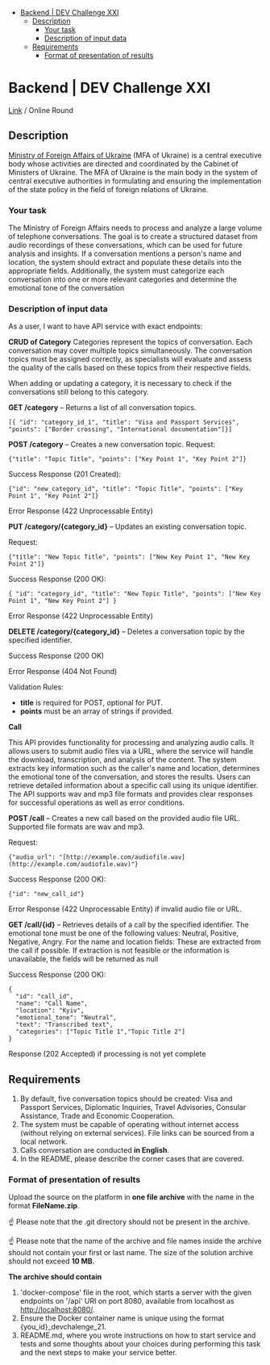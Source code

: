 - [Backend | DEV Challenge XXI](#backend--dev-challenge-xxi)
  - [Description](#description)
    - [Your task](#your-task)
    - [Description of input data](#description-of-input-data)
  - [Requirements](#requirements)
    - [Format of presentation of results](#format-of-presentation-of-results)

# Backend | DEV Challenge XXI

[Link](https://app.devchallenge.it/challenges/backend-dev-challenge-xxi)  / Online Round

## Description

[Ministry of Foreign Affairs of Ukraine](https://mfa.gov.ua/en)  (MFA of Ukraine) is a central executive body whose
activities are directed and coordinated by the Cabinet of Ministers of Ukraine. The MFA of Ukraine is the main body in
the system of central executive authorities in formulating and ensuring the implementation of the state policy in the
field of foreign relations of Ukraine.

### Your task

The Ministry of Foreign Affairs needs to process and analyze a large volume of telephone conversations. The goal is to
create a structured dataset from audio recordings of these conversations, which can be used for future analysis and
insights. If a conversation mentions a person's name and location, the system should extract and populate these details
into the appropriate fields. Additionally, the system must categorize each conversation into one or more relevant
categories and determine the emotional tone of the conversation

### Description of input data

As a user, I want to have API service with exact endpoints:

**CRUD of Category**
Categories represent the topics of conversation. Each conversation may cover multiple topics simultaneously. The
conversation topics must be assigned correctly, as specialists will evaluate and assess the quality of the calls based
on these topics from their respective fields.

When adding or updating a category, it is necessary to check if the conversations still belong to this category.

**GET /category**  – Returns a list of all conversation topics.

```
[{ "id": "category_id_1", "title": "Visa and Passport Services", "points": ["Border crossing", "International documentation"]}]
```

**POST /category**  – Creates a new conversation topic.
Request:

```
{"title": "Topic Title", "points": ["Key Point 1", "Key Point 2"]}
```

Success Response (201 Created):

```
{"id": "new_category_id", "title": "Topic Title", "points": ["Key Point 1", "Key Point 2"]}
```

Error Response (422 Unprocessable Entity)

**PUT /category/{category_id}**  – Updates an existing conversation topic.

Request:

```
{"title": "New Topic Title", "points": ["New Key Point 1", "New Key Point 2"]}
```

Success Response (200 OK):

```
{ "id": "category_id", "title": "New Topic Title", "points": ["New Key Point 1", "New Key Point 2"] }
```

Error Response (422 Unprocessable Entity)

**DELETE /category/{category_id}**  – Deletes a conversation topic by the specified identifier.

Success Response (200 OK)

Error Response (404 Not Found)

Validation Rules:

- **title**  is required for POST, optional for PUT.
- **points**  must be an array of strings if provided.

**Call**

This API provides functionality for processing and analyzing audio calls. It allows users to submit audio files via a
URL, where the service will handle the download, transcription, and analysis of the content. The system extracts key
information such as the caller's name and location, determines the emotional tone of the conversation, and stores the
results. Users can retrieve detailed information about a specific call using its unique identifier. The API supports wav
and mp3 file formats and provides clear responses for successful operations as well as error conditions.

**POST /call**  – Creates a new call based on the provided audio file URL. Supported file formats are wav and mp3.

Request:

```
{"audio_url": "[http://example.com/audiofile.wav](http://example.com/audiofile.wav)"}
```

Success Response (200 OK):

```
{"id": "new_call_id"}
```

Error Response (422 Unprocessable Entity) if invalid audio file or URL.

**GET /call/{id}**  – Retrieves details of a call by the specified identifier. The emotional tone must be one of the
following values: Neutral, Positive, Negative, Angry. For the name and location fields: These are extracted from the
call if possible. If extraction is not feasible or the information is unavailable, the fields will be returned as null

Success Response (200 OK):

```
{  
  "id": "call_id",  
  "name": "Call Name",  
  "location": "Kyiv",  
  "emotional_tone": "Neutral",  
  "text": "Transcribed text",  
  "categories": ["Topic Title 1","Topic Title 2"]
}
```

Response (202 Accepted) if processing is not yet complete

## Requirements

1. By default, five conversation topics should be created: Visa and Passport Services, Diplomatic Inquiries, Travel
   Advisories, Consular Assistance, Trade and Economic Cooperation.
2. The system must be capable of operating without internet access (without relying on external services). File links
   can be sourced from a local network.
3. Calls conversation are conducted  **in English**.
4. In the README, please describe the corner cases that are covered.

### Format of presentation of results

Upload the source on the platform in  **one file archive**  with the name in the format **FileName.zip**.

☝️ Please note that the .git directory should not be present in the archive.

☝️ Please note that the name of the archive and file names inside the archive should not contain your first or last
name. The size of the solution archive should not exceed  **10 MB**.

**The archive should contain**

1. 'docker-compose' file in the root, which starts a server with the given endpoints on '/api' URI on port 8080,
   available from localhost as [http://localhost:8080/](http://localhost:8080/).
2. Ensure the Docker container name is unique using the format {you_id}_devchalenge_21.
3. README.md, where you wrote instructions on how to start service and tests and some thoughts about your choices during
   performing this task and the next steps to make your service better.